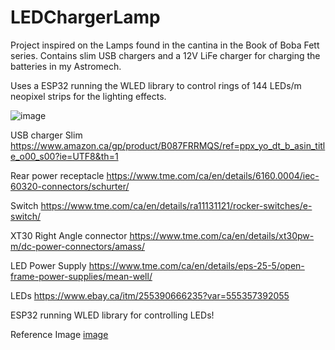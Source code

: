 # LEDChargerLamp

Project inspired on the Lamps found in the cantina in the Book of Boba Fett series.  Contains slim USB chargers and a 12V LiFe charger for charging the batteries in my Astromech.  

Uses a ESP32 running the WLED library to control rings of 144 LEDs/m neopixel strips for the lighting effects.  

![image](https://user-images.githubusercontent.com/72894587/192159457-5c4e51c7-ec8e-4e27-ba0a-e5fa410e44ae.png)


USB charger Slim
https://www.amazon.ca/gp/product/B087FRRMQS/ref=ppx_yo_dt_b_asin_title_o00_s00?ie=UTF8&th=1

Rear power receptacle
https://www.tme.com/ca/en/details/6160.0004/iec-60320-connectors/schurter/

Switch
https://www.tme.com/ca/en/details/ra11131121/rocker-switches/e-switch/

XT30 Right Angle connector
https://www.tme.com/ca/en/details/xt30pw-m/dc-power-connectors/amass/

LED Power Supply
https://www.tme.com/ca/en/details/eps-25-5/open-frame-power-supplies/mean-well/

LEDs
https://www.ebay.ca/itm/255390666235?var=555357392055

ESP32 running WLED library for controlling LEDs!

Reference Image
[image](https://s3.us-west-1.wasabisys.com/cap-that.com/tv/star-wars/the-book-of-boba-fett/106/2160/images/boba-fett1x06_2731.jpg)
